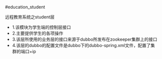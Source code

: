 #education_student
<div>
    <p>
       远程教育系统之student层
    </p>
</div>
<div>
    <ul>
		<li>1.该模块为学生端的控制层接口</li>
		<li>2.主要提供学生的各项操作</li>
		<li>3.该层所使用的业务层的接口来源于dubbo所发布在zookeeper集群上的接口</li>
		<li>4.该层的dubbo的配置文件是dubbo下的dubbo-spring.xml文件，配置了集群的端口+ip</li>
	</ul>
</div>

	